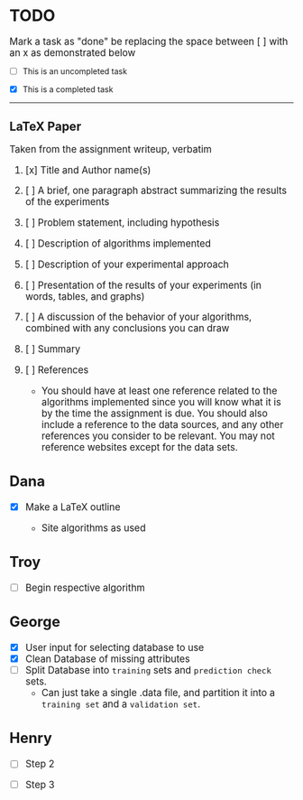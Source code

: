 # TODO

<big>Mark a task as "done" be replacing the space between [ ] with an x as demonstrated below</big>

- [ ] This is an uncompleted task

- [x] This is a completed task

---

## LaTeX Paper

<big>Taken from the assignment writeup, verbatim

1. [x] Title and Author name(s)

2. [ ] A brief, one paragraph abstract summarizing the results of the experiments

3. [ ] Problem statement, including hypothesis

4. [ ] Description of algorithms implemented

5. [ ] Description of your experimental approach

6. [ ] Presentation of the results of your experiments (in words, tables, and graphs)

7. [ ] A discussion of the behavior of your algorithms, combined with any conclusions you can draw

8. [ ] Summary

9. [ ] References

    - You should have at least one reference related to the algorithms implemented since you will know what it is by the time the assignment is due. You should also include a reference to the data sources, and any other references you consider to be relevant. You may not reference websites except for the data sets.

## Dana

- [x] Make a LaTeX outline

    - Site algorithms as used

## Troy

- [ ] Begin respective algorithm

## George
- [x] User input for selecting database to use
- [x] Clean Database of missing attributes
- [ ] Split Database into `training` sets and `prediction check` sets.
    - Can just take a single .data file, and partition it into a `training set` and a `validation set`.

## Henry

- [ ] Step 2

- [ ] Step 3